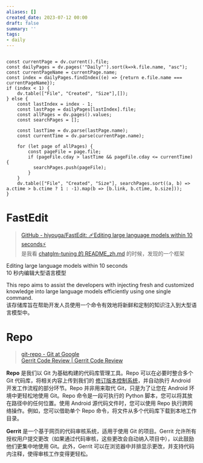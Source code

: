 ```yaml
---
aliases: []
created_date: 2023-07-12 00:00
draft: false
summary: ''
tags:
- daily
---
```


```dataviewjs

const currentPage = dv.current().file;
const dailyPages = dv.pages('"Daily"').sort(k=>k.file.name, "asc");
const currentPageName = currentPage.name;
const index = dailyPages.findIndex((e) => {return e.file.name === currentPageName});
if (index < 1) {
	dv.table(["File", "Created", "Size"],[]);
} else {
	const lastIndex = index - 1;
	const lastPage = dailyPages[lastIndex].file;
	const allPages = dv.pages().values;
	const searchPages = [];
	
	const lastTime = dv.parse(lastPage.name);
	const currentTime = dv.parse(currentPage.name);

	for (let page of allPages) {
		const pageFile = page.file;
		if (pageFile.cday > lastTime && pageFile.cday <= currentTime) {
		  searchPages.push(pageFile);
		}
	}
	dv.table(["File", "Created", "Size"], searchPages.sort((a, b) => a.ctime > b.ctime ? 1 : -1).map(b => [b.link, b.ctime, b.size]));
}

```

# FastEdit

> [GitHub - hiyouga/FastEdit: 🩹Editing large language models within 10 seconds⚡](https://github.com/hiyouga/FastEdit)  
> 是我看 [chatglm-tuning 的 README_zh.md](https://github.com/hiyouga/ChatGLM-Efficient-Tuning/blob/main/README_zh.md) 的时候，发现的一个框架

Editing large language models within 10 seconds  
10 秒内编辑大型语言模型  

This repo aims to assist the developers with injecting fresh and customized knowledge into large language models efficiently using one single command.  
该存储库旨在帮助开发人员使用一个命令有效地将新鲜和定制的知识注入到大型语言模型中。

# Repo

> [git-repo - Git at Google](https://gerrit.googlesource.com/git-repo)  
> [Gerrit Code Review | Gerrit Code Review](https://www.gerritcodereview.com/)

**Repo** 是我们以 Git 为基础构建的代码库管理工具。Repo 可以在必要时整合多个 Git 代码库，将相关内容上传到我们的 [修订版本控制系统](https://android-review.googlesource.com/)，并自动执行 Android 开发工作流程的部分环节。Repo 并非用来取代 Git，只是为了让您在 Android 环境中更轻松地使用 Git。Repo 命令是一段可执行的 Python 脚本，您可以将其放在路径中的任何位置。使用 Android 源代码文件时，您可以使用 Repo 执行跨网络操作。例如，您可以借助单个 Repo 命令，将文件从多个代码库下载到本地工作目录。

**Gerrit** 是一个基于网页的代码审核系统，适用于使用 Git 的项目。Gerrit 允许所有授权用户提交更改（如果通过代码审核，这些更改会自动纳入项目中），以此鼓励他们更集中地使用 Git。此外，Gerrit 可以在浏览器中并排显示更改，并支持代码内注释，使得审核工作变得更轻松。